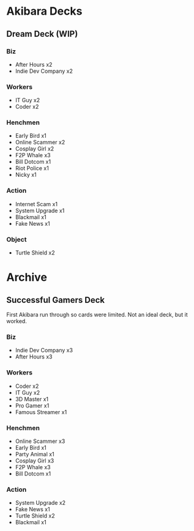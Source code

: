 # Akibara Decks

## Dream Deck (WIP)

### Biz
- After Hours x2
- Indie Dev Company x2

### Workers
- IT Guy x2
- Coder x2

### Henchmen
- Early Bird x1
- Online Scammer x2
- Cosplay Girl x2
- F2P Whale x3
- Bill Dotcom x1
- Riot Police x1
- Nicky x1

### Action
- Internet Scam x1
- System Upgrade x1
- Blackmail x1
- Fake News x1

### Object
- Turtle Shield x2

# Archive

## Successful Gamers Deck
First Akibara run through so cards were limited. Not an ideal deck, but it worked.

### Biz
- Indie Dev Company x3
- After Hours x3

### Workers
- Coder x2
- IT Guy x2
- 3D Master x1
- Pro Gamer x1
- Famous Streamer x1

### Henchmen
- Online Scammer x3
- Early Bird x1
- Party Animal x1
- Cosplay Girl x3
- F2P Whale x3
- Bill Dotcom x1

### Action
- System Upgrade x2
- Fake News x1
- Turtle Shield x2
- Blackmail x1